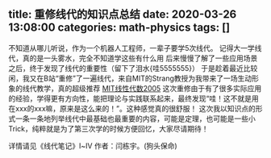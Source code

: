 title: 重修线代的知识点总结
date: 2020-03-26 13:08:00
categories: math-physics
tags: []
---
不知道从哪儿听说，作为一个机器人工程师，一辈子要学5次线代。
记得大一学线代，真的是一头雾水，完全不知道学这些有什么用
后来慢慢了解了一些应用场景之后，终于发现了线代的重要性（留下了泪水{哇5555555}）
于是趁着最近比较闲，我又在B站“重修”了一遍线代，来自MIT的Strang教授为我带来了一场生动形象的线代教学，真的超级推荐
[MIT线性代数2005][1]
这次重修由于有了很多实际应用的经验，学得更有方向性，能把理论与实践联系起来，最终发现“哇！这不就是用在xxx的xxx嘛，原来是这么来的！”。这种感觉真的很舒服！
这次我以知识点的形式一条一条地列举线代中最基础也最重要的内容，可能是定理，也可能是一些小Trick，纯粹就是为了第三次学的时候方便回忆，大家尽请期待！

详情请见《线代笔记》Ⅰ~Ⅳ 作者：闫栋宇。(狗头保命)



  [1]: https://www.bilibili.com/video/BV1zx411g7gq?from=search&seid=9314613598557854332
